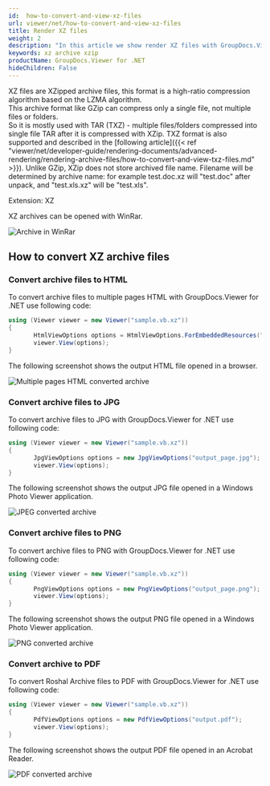 ```yaml
---
id:  how-to-convert-and-view-xz-files
url: viewer/net/how-to-convert-and-view-xz-files
title: Render XZ files
weight: 2
description: "In this article we show render XZ files with GroupDocs.Viewer within your .NET applications."
keywords: xz archive xzip
productName: GroupDocs.Viewer for .NET
hideChildren: False
---
```


XZ files are XZipped archive files, this format is a high-ratio compression algorithm based on the LZMA algorithm. \
This archive format like GZip can compress only a single file, not multiple files or folders. \
So it is mostly used with TAR (TXZ) - multiple files/folders compressed into single file TAR after it is compressed with XZip.
TXZ format is also supported and described in the [following article]({{< ref "viewer/net/developer-guide/rendering-documents/advanced-rendering/rendering-archive-files/how-to-convert-and-view-txz-files.md" >}}).
Unlike GZip, XZip does not store archived file name. Filename will be determined by archive name: for example test.doc.xz will "test.doc" after unpack, and "test.xls.xz" will be "test.xls".

Extension: XZ

XZ archives can be opened with WinRar.

![Archive in WinRar](viewer/net/images/how-to-convert-and-view-xz-files/xz-in-winrar.png)

## How to convert XZ archive files

### Convert archive files to HTML

To convert archive files to multiple pages HTML with GroupDocs.Viewer for .NET use following code:

```csharp
using (Viewer viewer = new Viewer("sample.vb.xz"))
{
       HtmlViewOptions options = HtmlViewOptions.ForEmbeddedResources("output_page.html");
       viewer.View(options);
}
```

The following screenshot shows the output HTML file opened in a browser.

![Multiple pages HTML converted archive](viewer/net/images/how-to-convert-and-view-xz-files/xz-to-html.png)

### Convert archive files to JPG

To convert archive files to JPG with GroupDocs.Viewer for .NET use following code:

```csharp
using (Viewer viewer = new Viewer("sample.vb.xz"))
{
       JpgViewOptions options = new JpgViewOptions("output_page.jpg");
       viewer.View(options);
}
```

The following screenshot shows the output JPG file opened in a Windows Photo Viewer application.

![JPEG converted archive](viewer/net/images/how-to-convert-and-view-xz-files/xz-in-jpg.png)

### Convert archive files to PNG

To convert archive files to PNG with GroupDocs.Viewer for .NET use following code:

```csharp
using (Viewer viewer = new Viewer("sample.vb.xz"))
{
       PngViewOptions options = new PngViewOptions("output_page.png");
       viewer.View(options);
}
```

The following screenshot shows the output PNG file opened in a Windows Photo Viewer application.

![PNG converted archive](viewer/net/images/how-to-convert-and-view-xz-files/xz-in-png.png)

### Convert archive to PDF

To convert Roshal Archive files to PDF with GroupDocs.Viewer for .NET use following code:

```csharp
using (Viewer viewer = new Viewer("sample.vb.xz"))
{
       PdfViewOptions options = new PdfViewOptions("output.pdf");
       viewer.View(options);
}
```

The following screenshot shows the output PDF file opened in an Acrobat Reader.

![PDF converted archive](viewer/net/images/how-to-convert-and-view-xz-files/xz-in-pdf.png)
